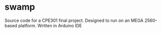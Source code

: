 # swamp
Source code for a CPE301 final project. Designed to run on an MEGA 2560-based platform. Written in Arduino IDE

